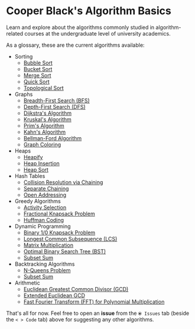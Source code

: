 # Cooper Black's Algorithm Basics
Learn and explore about the algorithms commonly studied in algorithm-related courses at the undergraduate level of university academics.

As a glossary, these are the current algorithms available:

- Sorting
  - [Bubble Sort](https://github.com/cooperblacks/algorithm-basics/blob/main/Sorting/bubble-sort.txt)
  - [Bucket Sort](https://github.com/cooperblacks/algorithm-basics/blob/main/Sorting/bucket-sort.txt)
  - [Merge Sort](https://github.com/cooperblacks/algorithm-basics/blob/main/Sorting/merge-sort.txt)
  - [Quick Sort](https://github.com/cooperblacks/algorithm-basics/blob/main/Sorting/quick-sort.txt)
  - [Topological Sort](https://github.com/cooperblacks/algorithm-basics/blob/main/Sorting/topological-sort.txt)
- Graphs
  - [Breadth-First Search (BFS)](https://github.com/cooperblacks/algorithm-basics/blob/main/Graphs/graph-bfs.txt)
  - [Depth-First Search (DFS)](https://github.com/cooperblacks/algorithm-basics/blob/main/Graphs/graph-dfs.txt)
  - [Dijkstra's Algorithm](https://github.com/cooperblacks/algorithm-basics/blob/main/Graphs/graph-dijkstra.txt)
  - [Kruskal's Algorithm](https://github.com/cooperblacks/algorithm-basics/blob/main/Graphs/graph-kruskal.txt)
  - [Prim's Algorithm](https://github.com/cooperblacks/algorithm-basics/blob/main/Graphs/graph-prim.txt)
  - [Kahn's Algorithm](https://github.com/cooperblacks/algorithm-basics/blob/main/Graphs/graph-kahn.txt)
  - [Bellman-Ford Algorithm](https://github.com/cooperblacks/algorithm-basics/blob/main/Graphs/graph-bellman-ford.txt)
  - [Graph Coloring](https://github.com/cooperblacks/algorithm-basics/blob/main/Graphs/graph-coloring.txt)
- Heaps
  - [Heapify](https://github.com/cooperblacks/algorithm-basics/blob/main/Heaps/heapify.txt)
  - [Heap Insertion](https://github.com/cooperblacks/algorithm-basics/blob/main/Heaps/heap-insert.txt)
  - [Heap Sort](https://github.com/cooperblacks/algorithm-basics/blob/main/Heaps/heap-sort.txt)
- Hash Tables
  - [Collision Resolution via Chaining](https://github.com/cooperblacks/algorithm-basics/blob/main/Hash%20Tables/ht-chaining.txt)
  - [Separate Chaining](https://github.com/cooperblacks/algorithm-basics/blob/main/Hash%20Tables/ht-sep-chain.txt)
  - [Open Addressing](https://github.com/cooperblacks/algorithm-basics/blob/main/Hash%20Tables/ht-op-addr.txt)
- Greedy Algorithms
  - [Activity Selection](https://github.com/cooperblacks/algorithm-basics/blob/main/Greedy/activity-selection.txt)
  - [Fractional Knapsack Problem](https://github.com/cooperblacks/algorithm-basics/blob/main/Greedy/fractional-knapsack.txt)
  - [Huffman Coding](https://github.com/cooperblacks/algorithm-basics/blob/main/Greedy/huffman-coding.txt)
- Dynamic Programming
  - [Binary 1/0 Knapsack Problem](https://github.com/cooperblacks/algorithm-basics/blob/main/Dynamic%20Programming/dp-binary-knapsack.txt)
  - [Longest Common Subsequence (LCS)](https://github.com/cooperblacks/algorithm-basics/blob/main/Dynamic%20Programming/dp-lcs.txt)
  - [Matrix Multiplication](https://github.com/cooperblacks/algorithm-basics/blob/main/Dynamic%20Programming/dp-matrix-mult.txt)
  - [Optimal Binary Search Tree (BST)](https://github.com/cooperblacks/algorithm-basics/blob/main/Dynamic%20Programming/dp-optimal-bst.txt)
  - [Subset Sum](https://github.com/cooperblacks/algorithm-basics/blob/main/Dynamic%20Programming/subset-sum.txt)
- Backtracking Algorithms
  - [N-Queens Problem](https://github.com/cooperblacks/algorithm-basics/blob/main/Backtracking/n-queens.txt)
  - [Subset Sum](https://github.com/cooperblacks/algorithm-basics/blob/main/Backtracking/subset-sum.txt)
- Arithmetic
  - [Euclidean Greatest Common Divisor (GCD)](https://github.com/cooperblacks/algorithm-basics/blob/main/Arithmetic/euclid-gcd.txt)
  - [Extended Euclidean GCD](https://github.com/cooperblacks/algorithm-basics/blob/main/Arithmetic/euclid-gcd-extended.txt)
  - [Fast Fourier Transform (FFT) for Polynomial Multiplication](https://github.com/cooperblacks/algorithm-basics/blob/main/Arithmetic/fft-poly-mult.txt)
 
That's all for now. Feel free to open an **issue** from the `⦿ Issues` tab (beside the `< > Code` tab) above for suggesting any other algorithms.
